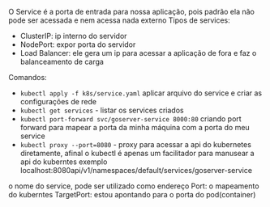 O Service é a porta de entrada para nossa aplicação, pois padrão ela não pode ser acessada e nem acessa nada externo
Tipos de services:

 - ClusterIP: ip interno do servidor
 - NodePort: expor porta do servidor
 - Load Balancer: ele gera um ip para acessar a aplicação de fora e faz o balanceamento de carga


Comandos:

 - `kubectl apply -f k8s/service.yaml` aplicar arquivo do service e criar as configurações de rede
 - `kubectl get services` - listar os services criados
 - `kubectl port-forward svc/goserver-service 8000:80` criando port forward para mapear a porta da minha máquina com a porta do meu service
 - `kubectl proxy --port=8080` - proxy para acessar a api do kubernetes diretamente, afinal o kubectl é apenas um facilitador para manusear a api do kuberntes exemplo localhost:8080api/v1/namespaces/default/services/goserver-service


o nome do service, pode ser utilizado como endereço
Port: o mapeamento do kuberntes
TargetPort: estou apontando para o porta do pod(container)

